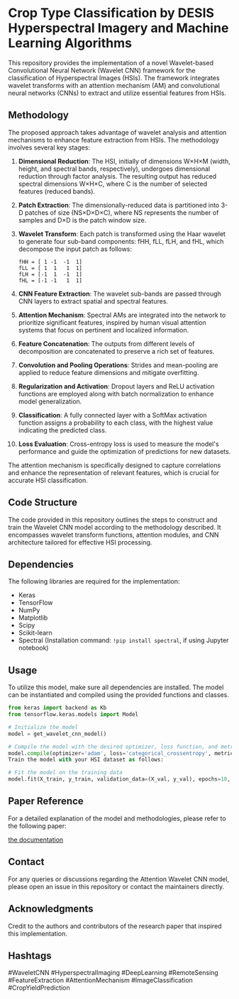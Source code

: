 # Crop Type Classification by DESIS Hyperspectral Imagery and Machine Learning Algorithms

This repository provides the implementation of a novel Wavelet-based Convolutional Neural Network (Wavelet CNN) framework for the classification of Hyperspectral Images (HSIs). The framework integrates wavelet transforms with an attention mechanism (AM) and convolutional neural networks (CNNs) to extract and utilize essential features from HSIs.

## Methodology

The proposed approach takes advantage of wavelet analysis and attention mechanisms to enhance feature extraction from HSIs. The methodology involves several key stages:

1. **Dimensional Reduction**: The HSI, initially of dimensions W×H×M (width, height, and spectral bands, respectively), undergoes dimensional reduction through factor analysis. The resulting output has reduced spectral dimensions W×H×C, where C is the number of selected features (reduced bands).

2. **Patch Extraction**: The dimensionally-reduced data is partitioned into 3-D patches of size (NS×D×D×C), where NS represents the number of samples and D×D is the patch window size.

3. **Wavelet Transform**: Each patch is transformed using the Haar wavelet to generate four sub-band components: fHH, fLL, fLH, and fHL, which decompose the input patch as follows:

    ```
    fHH = [ 1 -1  -1  1]
    fLL = [ 1  1   1  1]
    fLH = [-1  1  -1  1]
    fHL = [-1 -1   1  1]
    ```

4. **CNN Feature Extraction**: The wavelet sub-bands are passed through CNN layers to extract spatial and spectral features.

5. **Attention Mechanism**: Spectral AMs are integrated into the network to prioritize significant features, inspired by human visual attention systems that focus on pertinent and localized information.

6. **Feature Concatenation**: The outputs from different levels of decomposition are concatenated to preserve a rich set of features.

7. **Convolution and Pooling Operations**: Strides and mean-pooling are applied to reduce feature dimensions and mitigate overfitting.

8. **Regularization and Activation**: Dropout layers and ReLU activation functions are employed along with batch normalization to enhance model generalization.

9. **Classification**: A fully connected layer with a SoftMax activation function assigns a probability to each class, with the highest value indicating the predicted class.

10. **Loss Evaluation**: Cross-entropy loss is used to measure the model's performance and guide the optimization of predictions for new datasets.

The attention mechanism is specifically designed to capture correlations and enhance the representation of relevant features, which is crucial for accurate HSI classification.

## Code Structure

The code provided in this repository outlines the steps to construct and train the Wavelet CNN model according to the methodology described. It encompasses wavelet transform functions, attention modules, and CNN architecture tailored for effective HSI processing.

## Dependencies

The following libraries are required for the implementation:

- Keras
- TensorFlow
- NumPy
- Matplotlib
- Scipy
- Scikit-learn
- Spectral (Installation command: `!pip install spectral`, if using Jupyter notebook)
## Usage

To utilize this model, make sure all dependencies are installed. The model can be instantiated and compiled using the provided functions and classes.

```python
from keras import backend as Kb
from tensorflow.keras.models import Model

# Initialize the model
model = get_wavelet_cnn_model()

# Compile the model with the desired optimizer, loss function, and metrics
model.compile(optimizer='adam', loss='categorical_crossentropy', metrics=['accuracy'])
Train the model with your HSI dataset as follows:

# Fit the model on the training data
model.fit(X_train, y_train, validation_data=(X_val, y_val), epochs=10, batch_size=32)
```

## Paper Reference
For a detailed explanation of the model and methodologies, please refer to the following paper:

[the documentation ](https://ieeexplore.ieee.org/abstract/document/10032208)

## Contact
For any queries or discussions regarding the Attention Wavelet CNN model, please open an issue in this repository or contact the maintainers directly.

## Acknowledgments
Credit to the authors and contributors of the research paper that inspired this implementation.

## Hashtags

#WaveletCNN
#HyperspectralImaging
#DeepLearning
#RemoteSensing
#FeatureExtraction
#AttentionMechanism
#ImageClassification
#CropYieldPrediction 
